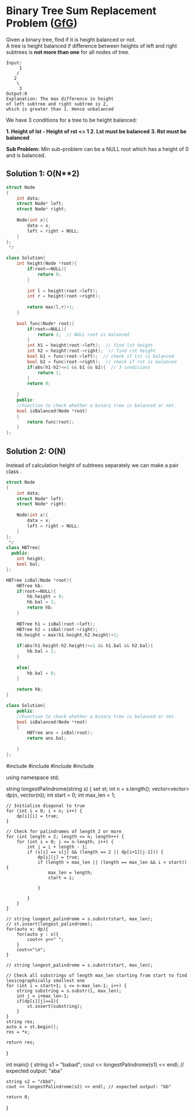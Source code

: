 # Binary Tree Sum Replacement Problem ([GfG](https://practice.geeksforgeeks.org/problems/check-for-balanced-tree/1))
Given a binary tree, find if it is height balanced or not.  
A tree is height balanced if difference between heights of left and right subtrees is **not more than one** for all nodes of tree.

```
Input:
     1
    /
   2
    \
     3 
Output:0 
Explanation: The max difference in height
of left subtree and right subtree is 2,
which is greater than 1. Hence unbalanced
```

We have 3 conditions for a tree to be height balanced:

 **1. Height of lst - Height of rst <= 1**
 **2. Lst must be balanced**
 **3. Rst must be balanced**

**Sub Problem:**
Min sub-problem can be a NULL root which has a height of 0 and is balanced.

## Solution 1: O(N**2)
```cpp
struct Node
{
    int data;
    struct Node* left;
    struct Node* right;
    
    Node(int x){
        data = x;
        left = right = NULL;
    }
};
 */

class Solution{
    int height(Node *root){
        if(root==NULL){
            return 0;
        }
        
        int l = height(root->left);
        int r = height(root->right);
        
        return max(l,r)+1;
    }
    
    bool func(Node* root){
        if(root==NULL){
            return 1;  // NULL root is balanced
        }
        int h1 = height(root->left);  // find lst height
        int h2 = height(root->right);  // find rst height
        bool b1 = func(root->left);  // check if lst is balanced
        bool b2 = func(root->right);  // check if rst is balanced
        if(abs(h1-h2)<=1 && b1 && b2){  // 3 conditions
            return 1;
        }
        return 0;
        
    }
    public:
    //Function to check whether a binary tree is balanced or not.
    bool isBalanced(Node *root)
    {
        return func(root);
    }
};

```
## Solution 2: O(N)
Instead of calculation height of subtrees separately we can make a pair class .
```cpp
struct Node
{
    int data;
    struct Node* left;
    struct Node* right;
    
    Node(int x){
        data = x;
        left = right = NULL;
    }
};
 */
class HBTree{
  public:
    int height;
    bool bal;
};

HBTree isBal(Node *root){
    HBTree hb;
    if(root==NULL){
        hb.height = 0;
        hb.bal = 1;
        return hb;
    }
    
    HBTree h1 = isBal(root->left);
    HBTree h2 = isBal(root->right);
    hb.height = max(h1.height,h2.height)+1;
    
    if(abs(h1.height-h2.height)<=1 && h1.bal && h2.bal){
        hb.bal = 1;
    }
    
    else{
        hb.bal = 0;
    }
    
    return hb;
}

class Solution{
    public:
    //Function to check whether a binary tree is balanced or not.
    bool isBalanced(Node *root)
    {
        HBTree ans = isBal(root);
        return ans.bal;
        
    }
};
```

#include <iostream>
#include <vector>
#include <string>
#include <set>

using namespace std;

string longestPalindrome(string s) {
    set<string> st;
    int n = s.length();
    vector<vector<bool>> dp(n, vector<bool>(n));
    int start = 0;
    int max_len = 1;

    // Initialize diagonal to true
    for (int i = 0; i < n; i++) {
        dp[i][i] = true;
    }

    // Check for palindromes of length 2 or more
    for (int length = 2; length <= n; length++) {
        for (int i = 0; i <= n-length; i++) {
            int j = i + length - 1;
            if (s[i] == s[j] && (length == 2 || dp[i+1][j-1])) {
                dp[i][j] = true;
                if (length > max_len || (length == max_len && i < start)) {
                    max_len = length;
                    start = i;
                    
                }

            }
        }
    }
    
    // string longest_palindrome = s.substr(start, max_len);
    // st.insert(longest_palindrome);
    for(auto x: dp){
        for(auto y : x){
            cout<< y<<" ";
        }
        cout<<"\n";
    }

    // string longest_palindrome = s.substr(start, max_len);

    // Check all substrings of length max_len starting from start to find lexicographically smallest one
    for (int i = start+1; i <= n-max_len-1; i++) {
        string substring = s.substr(i, max_len);
        int j = i+max_len-1;
        if(dp[i][j]==1){
            st.insert(substring);
        }
    }
    string res;
    auto x = st.begin();
    res = *x;

    return res;
}

int main() {
    string s1 = "babad";
    cout << longestPalindrome(s1) << endl; // expected output: "aba"

    string s2 = "cbbd";
    cout << longestPalindrome(s2) << endl; // expected output: "bb"

    return 0;
}

